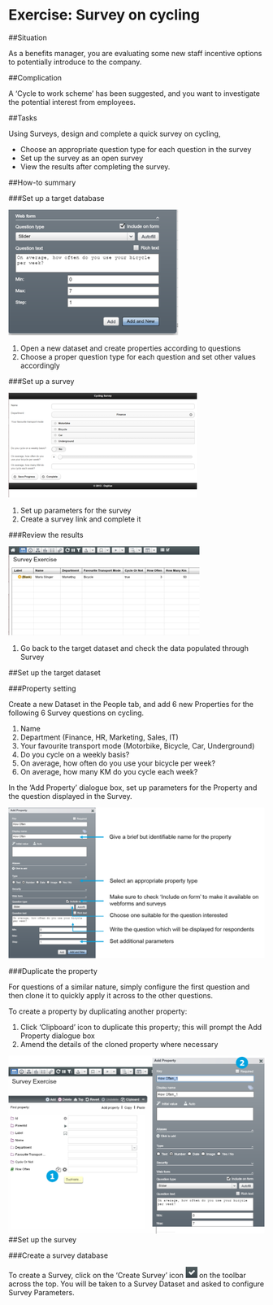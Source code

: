 # Exercise: Survey on cycling

##Situation

As a benefits manager, you are evaluating some new staff incentive options to potentially introduce to the company.

##Complication

A ‘Cycle to work scheme’ has been suggested, and you want to investigate the potential interest from employees.

##Tasks

Using Surveys, design and complete a quick survey on cycling,
* Choose an appropriate question type for each question in the survey
* Set up the survey as an open survey
* View the results after completing the survey.

##How-to summary

###Set up a target database

![](6A-017.targetdatabase.png)

1. Open a new dataset and create properties according to questions 
2. Choose a proper question type for each question and set other values accordingly

###Set up a survey

![](6A-018.setupsurvey.png)

1. Set up parameters for the survey 
2. Create a survey link and complete it 

###Review the results

![](6A-019.reviewresults.png)

1. Go back to the target dataset and check the data populated through Survey

##Set up the target dataset

###Property setting

Create a new Dataset in the People tab, and add 6 new Properties for the following 6 Survey questions on cycling.

1. Name
2. Department (Finance, HR, Marketing, Sales, IT)
3. Your favourite transport mode (Motorbike, Bicycle, Car, Underground)
4. Do you cycle on a weekly basis?
5. On average, how often do you use your bicycle per week?
6. On average, how many KM do you cycle each week?

In the ‘Add Property’ dialogue box, set up parameters for the Property and the question displayed in the Survey.

![](6A-020.propertysetting.png)

###Duplicate the property

For questions of a similar nature, simply configure the first question and then clone it to quickly apply it across to the other questions. 

To create a property by duplicating another property:

1. Click ‘Clipboard’ icon to duplicate this property; this will prompt the Add Property dialogue box 
2. Amend the details of the cloned property where necessary

![](6A-021.propertyduplicate.png)
##Set up the survey

###Create a survey database

To create a Survey, click on the ‘Create Survey’ icon  ![](6A-022.tick.png)    on the toolbar across the top. You will be taken to a Survey Dataset and asked to configure Survey Parameters.





